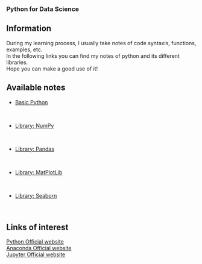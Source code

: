 ### Python for Data Science

## Information
During my learning process, I usually take notes of code syntaxis, functions, examples, etc.
<br>
In the following links you can find my notes of python and its different libraries.
<br>
Hope you can make a good use of it!

## Available notes
* [Basic Python](./basicpython/mainbasic.md) 
<br>

* [Library: NumPy](./numpy/mainnumpy.md) 
<br>

* [Library: Pandas](./pandas/mainpandas.md) 
<br>

* [Library: MatPlotLib](./matplotlib/mainplt.md) 
<br>

* [Library: Seaborn](./seaborn/mainseaborn.md) 
<br><br><br>

## Links of interest
[Python Official website](https://www.python.org/)
<br>
[Anaconda Official website](https://www.anaconda.com/)
<br>
[Jupyter Official website](https://jupyter.org/)